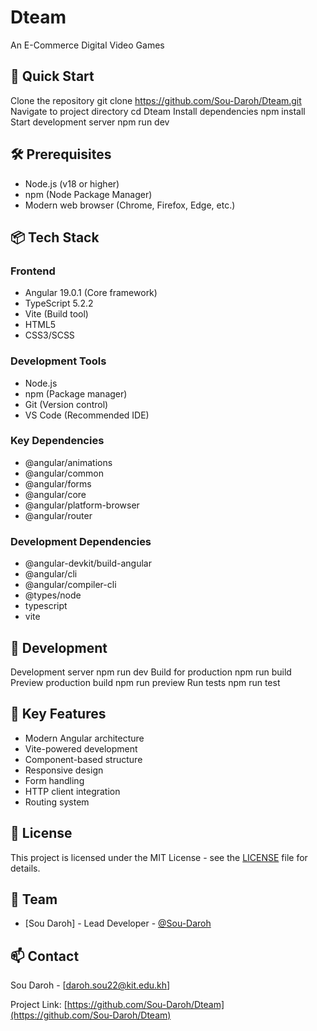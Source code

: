 # Dteam

An E-Commerce Digital Video Games

## 🚀 Quick Start
Clone the repository
git clone https://github.com/Sou-Daroh/Dteam.git
Navigate to project directory
cd Dteam
Install dependencies
npm install
Start development server
npm run dev

## 🛠️ Prerequisites

- Node.js (v18 or higher)
- npm (Node Package Manager)
- Modern web browser (Chrome, Firefox, Edge, etc.)

## 📦 Tech Stack

### Frontend
- Angular 19.0.1 (Core framework)
- TypeScript 5.2.2
- Vite (Build tool)
- HTML5
- CSS3/SCSS

### Development Tools
- Node.js
- npm (Package manager)
- Git (Version control)
- VS Code (Recommended IDE)

### Key Dependencies
- @angular/animations
- @angular/common
- @angular/forms
- @angular/core
- @angular/platform-browser
- @angular/router

### Development Dependencies
- @angular-devkit/build-angular
- @angular/cli
- @angular/compiler-cli
- @types/node
- typescript
- vite

## 🔧 Development
Development server
npm run dev
Build for production
npm run build
Preview production build
npm run preview
Run tests
npm run test

## 🔑 Key Features

- Modern Angular architecture
- Vite-powered development
- Component-based structure
- Responsive design
- Form handling
- HTTP client integration
- Routing system


## 📄 License

This project is licensed under the MIT License - see the [LICENSE](LICENSE) file for details.

## 👥 Team

- [Sou Daroh] - Lead Developer - [@Sou-Daroh](https://github.com/Sou-Daroh)

## 📫 Contact

Sou Daroh - [daroh.sou22@kit.edu.kh]

Project Link: [https://github.com/Sou-Daroh/Dteam](https://github.com/Sou-Daroh/Dteam)
